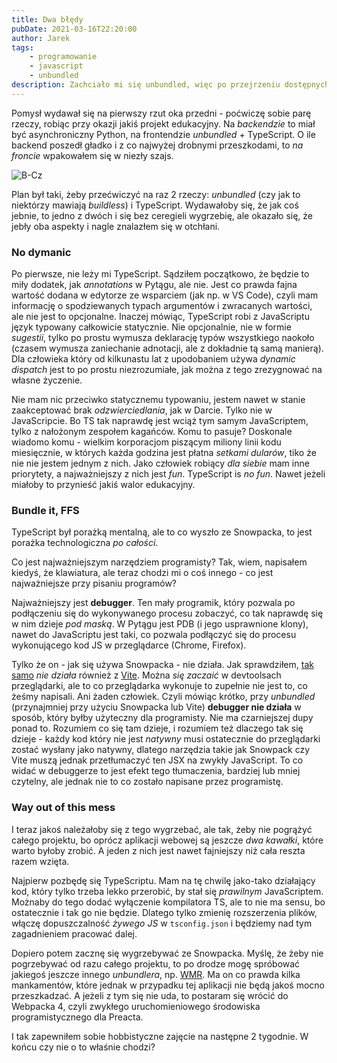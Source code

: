 ```yaml
---
title: Dwa błędy
pubDate: 2021-03-16T22:20:00
author: Jarek
tags:
    - programowanie
    - javascript
    - unbundled
description: Zachciało mi się unbundled, więc po przejrzeniu dostępnych opcji wybrałem Snowpack, ale już po tygodniu okazało się to sporym błędem. A właściwie dwoma, bo przy okazji chciałem łyknąć coś z TypeScript'u.
---
```


Pomysł wydawał się na pierwszy rzut oka przedni - poćwiczę sobie parę rzeczy, robiąc przy okazji jakiś projekt edukacyjny. Na _backendzie_ to miał być asynchroniczny Python, na frontendzie _unbundled_ + TypeScript. O ile backend poszedł gładko i z co najwyżej drobnymi przeszkodami, to _na froncie_ wpakowałem się w niezły szajs.

![B-Cz](https://i.imgur.com/uERigGnh.jpg)

Plan był taki, żeby przećwiczyć na raz 2 rzeczy: _unbundled_ (czy jak to niektórzy mawiają _buildless_) i TypeScript. Wydawałoby się, że jak coś jebnie, to jedno z dwóch i się bez ceregieli wygrzebię, ale okazało się, że jebły oba aspekty i nagle znalazłem się w otchłani.

### No dymanic

Po pierwsze, nie leży mi TypeScript. Sądziłem początkowo, że będzie to miły dodatek, jak _annotations_ w Pytągu, ale nie. Jest co prawda fajna wartość dodana w edytorze ze wsparciem (jak np. w VS Code), czyli mam informację o spodziewanych typach argumentów i zwracanych wartości, ale nie jest to opcjonalne. Inaczej mówiąc, TypeScript robi z JavaScriptu język typowany całkowicie statycznie. Nie opcjonalnie, nie w formie _sugestii_, tylko po prostu wymusza deklarację typów wszystkiego naokoło (czasem wymusza zaniechanie adnotacji, ale z dokładnie tą samą manierą). Dla człowieka który od kilkunastu lat z upodobaniem używa _dynamic dispatch_ jest to po prostu niezrozumiałe, jak można z tego zrezygnować na własne życzenie.

Nie mam nic przeciwko statycznemu typowaniu, jestem nawet w stanie zaakceptować brak _odzwierciedlania_, jak w Darcie. Tylko nie w JavaScripcie. Bo TS tak naprawdę jest wciąż tym samym JavaScriptem, tylko z nałożonym zespołem kagańców. Komu to pasuje? Doskonale wiadomo komu - wielkim korporacjom piszącym miliony linii kodu miesięcznie, w których każda godzina jest płatna _setkami dularów_, tiko że nie nie jestem jednym z nich. Jako człowiek robiący _dla siebie_ mam inne priorytety, a najważniejszy z nich jest _fun_. TypeScript is _no fun_. Nawet jeżeli miałoby to przynieść jakiś walor edukacyjny.

### Bundle it, FFS

TypeScript był porażką mentalną, ale to co wyszło ze Snowpacka, to jest porażka technologiczna _po całości_.

Co jest najważniejszym narzędziem programisty? Tak, wiem, napisałem kiedyś, że klawiatura, ale teraz chodzi mi o coś innego - co jest najważniejsze przy pisaniu programów?

Najważniejszy jest **debugger**. Ten mały programik, który pozwala po podłączeniu się do wykonywanego procesu zobaczyć, co tak naprawdę się w nim dzieje _pod maską_. W Pytągu jest PDB (i jego usprawnione klony), nawet do JavaScriptu jest taki, co pozwala podłączyć się do procesu wykonującego kod JS w przeglądarce (Chrome, Firefox).

Tylko że on - jak się używa Snowpacka - nie działa. Jak sprawdziłem, [tak samo](https://github.com/vitejs/vite/issues?q=is%3Aissue+debugger) _nie działa_ również z [Vite](https://vitejs.dev/). Można _się zaczaić_ w devtoolsach przeglądarki, ale to co przeglądarka wykonuje to zupełnie nie jest to, co żeśmy napisali. Ani żaden człowiek. Czyli mówiąc krótko, przy _unbundled_ (przynajmniej przy użyciu Snowpacka lub Vite) **debugger nie działa** w sposób, który byłby użyteczny dla programisty. Nie ma czarniejszej dupy ponad to. Rozumiem co się tam dzieje, i rozumiem też dlaczego tak się dzieje - każdy kod który nie jest _natywny_ musi ostatecznie do przeglądarki zostać wysłany jako natywny, dlatego narzędzia takie jak Snowpack czy Vite muszą jednak przetłumaczyć ten JSX na zwykły JavaScript. To co widać w debuggerze to jest efekt tego tłumaczenia, bardziej lub mniej czytelny, ale jednak nie to co zostało napisane przez programistę.

### Way out of this mess

I teraz jakoś należałoby się z tego wygrzebać, ale tak, żeby nie pogrążyć całego projektu, bo oprócz aplikacji webowej są jeszcze _dwa kawałki_, które warto byłoby zrobić. A jeden z nich jest nawet fajniejszy niż cała reszta razem wzięta.

Najpierw pozbędę się TypeScriptu. Mam na tę chwilę jako-tako działający kod, który tylko trzeba lekko przerobić, by stał się *prawilnym* JavaScriptem. Możnaby do tego dodać wyłączenie kompilatora TS, ale to nie ma sensu, bo ostatecznie i tak go nie będzie. Dlatego tylko zmienię rozszerzenia plików, włączę dopuszczalność _żywego JS_ w `tsconfig.json` i będziemy nad tym zagadnieniem pracować dalej.

Dopiero potem zacznę się wygrzebywać ze Snowpacka. Myślę, że żeby nie pogrzebywać od razu całego projektu, to po drodze mogę spróbować jakiegoś jeszcze innego _unbundlera_, np. [WMR](https://github.com/preactjs/wmr). Ma on co prawda kilka mankamentów, które jednak w przypadku tej aplikacji nie będą jakoś mocno przeszkadzać. A jeżeli z tym się nie uda, to postaram się wrócić do Webpacka 4, czyli zwykłego uruchomieniowego środowiska programistycznego dla Preacta.

I tak zapewniłem sobie hobbistyczne zajęcie na następne 2 tygodnie. W końcu czy nie o to właśnie chodzi?
